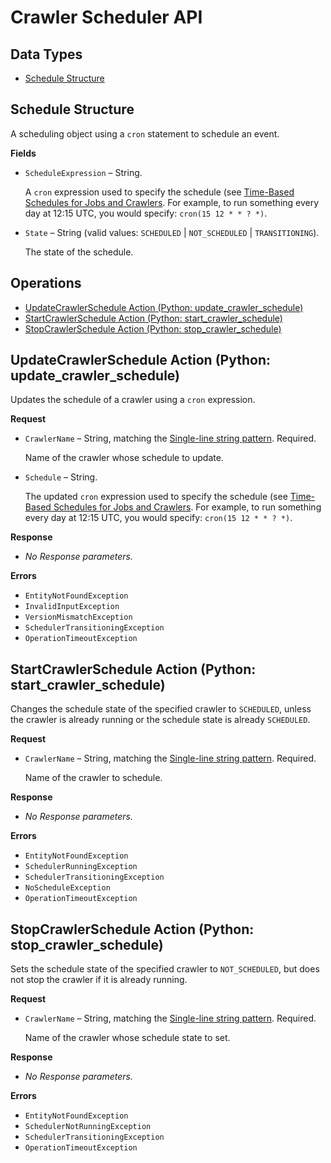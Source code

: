 # Crawler Scheduler API<a name="aws-glue-api-crawler-scheduler"></a>

## Data Types<a name="aws-glue-api-crawler-scheduler-objects"></a>
+ [Schedule Structure](#aws-glue-api-crawler-scheduler-Schedule)

## Schedule Structure<a name="aws-glue-api-crawler-scheduler-Schedule"></a>

A scheduling object using a `cron` statement to schedule an event\.

**Fields**
+ `ScheduleExpression` – String\.

  A `cron` expression used to specify the schedule \(see [Time\-Based Schedules for Jobs and Crawlers](http://docs.aws.amazon.com/glue/latest/dg/monitor-data-warehouse-schedule.html)\. For example, to run something every day at 12:15 UTC, you would specify: `cron(15 12 * * ? *)`\.
+ `State` – String \(valid values: `SCHEDULED` \| `NOT_SCHEDULED` \| `TRANSITIONING`\)\.

  The state of the schedule\.

## Operations<a name="aws-glue-api-crawler-scheduler-actions"></a>
+ [UpdateCrawlerSchedule Action \(Python: update\_crawler\_schedule\)](#aws-glue-api-crawler-scheduler-UpdateCrawlerSchedule)
+ [StartCrawlerSchedule Action \(Python: start\_crawler\_schedule\)](#aws-glue-api-crawler-scheduler-StartCrawlerSchedule)
+ [StopCrawlerSchedule Action \(Python: stop\_crawler\_schedule\)](#aws-glue-api-crawler-scheduler-StopCrawlerSchedule)

## UpdateCrawlerSchedule Action \(Python: update\_crawler\_schedule\)<a name="aws-glue-api-crawler-scheduler-UpdateCrawlerSchedule"></a>

Updates the schedule of a crawler using a `cron` expression\.

**Request**
+ `CrawlerName` – String, matching the [Single-line string pattern](aws-glue-api-common.md#aws-glue-api-regex-oneLine)\. Required\.

  Name of the crawler whose schedule to update\.
+ `Schedule` – String\.

  The updated `cron` expression used to specify the schedule \(see [Time\-Based Schedules for Jobs and Crawlers](http://docs.aws.amazon.com/glue/latest/dg/monitor-data-warehouse-schedule.html)\. For example, to run something every day at 12:15 UTC, you would specify: `cron(15 12 * * ? *)`\.

**Response**
+ *No Response parameters\.*

**Errors**
+ `EntityNotFoundException`
+ `InvalidInputException`
+ `VersionMismatchException`
+ `SchedulerTransitioningException`
+ `OperationTimeoutException`

## StartCrawlerSchedule Action \(Python: start\_crawler\_schedule\)<a name="aws-glue-api-crawler-scheduler-StartCrawlerSchedule"></a>

Changes the schedule state of the specified crawler to `SCHEDULED`, unless the crawler is already running or the schedule state is already `SCHEDULED`\.

**Request**
+ `CrawlerName` – String, matching the [Single-line string pattern](aws-glue-api-common.md#aws-glue-api-regex-oneLine)\. Required\.

  Name of the crawler to schedule\.

**Response**
+ *No Response parameters\.*

**Errors**
+ `EntityNotFoundException`
+ `SchedulerRunningException`
+ `SchedulerTransitioningException`
+ `NoScheduleException`
+ `OperationTimeoutException`

## StopCrawlerSchedule Action \(Python: stop\_crawler\_schedule\)<a name="aws-glue-api-crawler-scheduler-StopCrawlerSchedule"></a>

Sets the schedule state of the specified crawler to `NOT_SCHEDULED`, but does not stop the crawler if it is already running\.

**Request**
+ `CrawlerName` – String, matching the [Single-line string pattern](aws-glue-api-common.md#aws-glue-api-regex-oneLine)\. Required\.

  Name of the crawler whose schedule state to set\.

**Response**
+ *No Response parameters\.*

**Errors**
+ `EntityNotFoundException`
+ `SchedulerNotRunningException`
+ `SchedulerTransitioningException`
+ `OperationTimeoutException`